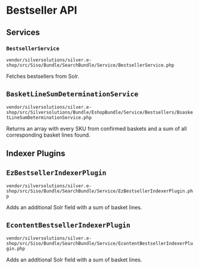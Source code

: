 # Bestseller API

## Services

### `BestsellerService`

`vendor/silversolutions/silver.e-shop/src/Siso/Bundle/SearchBundle/Service/BestsellerService.php`
  
Fetches bestsellers from Solr.
    
## `BasketLineSumDeterminationService`

`vendor/silversolutions/silver.e-shop/src/Silversolutions/Bundle/EshopBundle/Service/Bestsellers/BsasketLineSumDeterminationService.php`
  
Returns an array with every SKU from confirmed baskets and a sum of all corresponding basket lines found.

## Indexer Plugins

## `EzBestsellerIndexerPlugin`

`vendor/silversolutions/silver.e-shop/src/Siso/Bundle/SearchBundle/Service/EzBestsellerIndexerPlugin.php`
   
Adds an additional Solr field with a sum of basket lines.
    
## `EcontentBestsellerIndexerPlugin`

`vendor/silversolutions/silver.e-shop/src/Siso/Bundle/SearchBundle/Service/EcontentBestsellerIndexerPlugin.php`
  
Adds an additional Solr field with a sum of basket lines.
